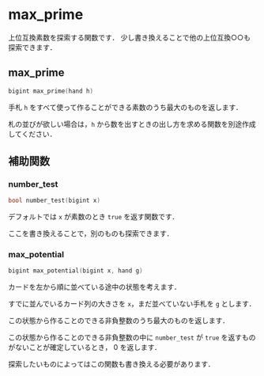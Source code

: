 # max_prime

上位互換素数を探索する関数です．
少し書き換えることで他の上位互換○○も探索できます．

## max_prime

```cpp
bigint max_prime(hand h)
```

手札 `h` をすべて使って作ることができる素数のうち最大のものを返します．

札の並びが欲しい場合は，`h` から数を出すときの出し方を求める関数を別途作成してください．

## 補助関数

### number_test

```cpp
bool number_test(bigint x)
```

デフォルトでは `x` が素数のとき `true` を返す関数です．

ここを書き換えることで，別のものも探索できます．

### max_potential

```cpp
bigint max_potential(bigint x, hand g)
```

カードを左から順に並べている途中の状態を考えます．

すでに並んでいるカード列の大きさを `x`，まだ並べていない手札を `g` とします．

この状態から作ることのできる非負整数のうち最大のものを返します．

この状態から作ることのできる非負整数の中に `number_test` が `true` を返すものがないことが確定しているとき， $0$ を返します．

探索したいものによってはこの関数も書き換える必要があります．
